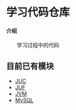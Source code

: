 # 学习代码仓库

#### 介绍
  &emsp;&emsp;学习过程中的代码

## 目前已有模块
  - [JUC](https://github.com/hongyidashi/learning_code_warehouse./blob/master/juc/README.md)
  - [JUF](https://github.com/hongyidashi/learning_code_warehouse./blob/master/juf/README.md)
  - [JVM](https://github.com/hongyidashi/learning_code_warehouse./blob/master/jvm/README.md)
  - [MySQL](https://github.com/hongyidashi/learning_code_warehouse./blob/master/mysql/README.md)
